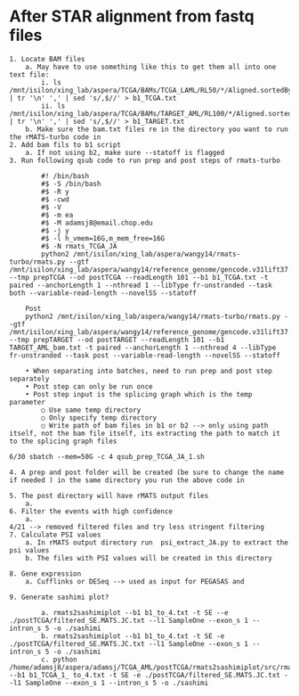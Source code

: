 
# After STAR alignment from fastq files 
	1. Locate BAM files 
		a. May have to use something like this to get them all into one text file: 
			i. ls /mnt/isilon/xing_lab/aspera/TCGA/BAMs/TCGA_LAML/RL50/*/Aligned.sortedByCoord.out.bam | tr '\n' ',' | sed 's/,$//' > b1_TCGA.txt
			ii. ls /mnt/isilon/xing_lab/aspera/TCGA/BAMs/TARGET_AML/RL100/*/Aligned.sortedByCoord.out.bam | tr '\n' ',' | sed 's/,$//' > b1_TARGET.txt
		b. Make sure the bam.txt files re in the directory you want to run the rMATS-turbo code in 
	2. Add bam fils to b1 script 
		a. If not using b2, make sure --statoff is flagged 
	3. Run following qsub code to run prep and post steps of rmats-turbo 
  
  
```
		#! /bin/bash
		#$ -S /bin/bash
		#$ -R y
		#$ -cwd
		#$ -V
		#$ -m ea
		#$ -M adamsj8@email.chop.edu
		#$ -j y
		#$ -l h_vmem=16G,m_mem_free=16G
		#$ -N rmats_TCGA_JA
		python2 /mnt/isilon/xing_lab/aspera/wangy14/rmats-turbo/rmats.py --gtf /mnt/isilon/xing_lab/aspera/wangy14/reference_genome/gencode.v31lift37.annotation.gtf --tmp prepTCGA --od postTCGA --readLength 101 --b1 b1_TCGA.txt -t paired --anchorLength 1 --nthread 1 --libType fr-unstranded --task both --variable-read-length --novelSS --statoff

```
		
		Post 
		python2 /mnt/isilon/xing_lab/aspera/wangy14/rmats-turbo/rmats.py --gtf /mnt/isilon/xing_lab/aspera/wangy14/reference_genome/gencode.v31lift37.annotation.gtf --tmp prepTARGET --od postTARGET --readLength 101 --b1 TARGET_AML_bam.txt -t paired --anchorLength 1 --nthread 4 --libType fr-unstranded --task post --variable-read-length --novelSS --statoff
		
		• When separating into batches, need to run prep and post step separately 
		• Post step can only be run once 
		• Post step input is the splicing graph which is the temp parameter 
			○ Use same temp directory 
			○ Only specify temp directory 
			○ Write path of bam files in b1 or b2 --> only using path itself, not the bam file itself, its extracting the path to match it to the splicing graph files 
			
	6/30 sbatch --mem=50G -c 4 qsub_prep_TCGA_JA_1.sh
		
	4. A prep and post folder will be created (be sure to change the name if needed ) in the same directory you run the above code in 

	5. The post directory will have rMATS output files 
		a. 
	6. Filter the events with high confidence 
		a. 
	4/21 --> removed filtered files and try less stringent filtering 
	7. Calculate PSI values
		a. In rMATS output directory run  psi_extract_JA.py to extract the psi values 
		b. The files with PSI values will be created in this directory 
		
	8. Gene expression 
		a. Cufflinks or DESeq --> used as input for PEGASAS and 
    
	9. Generate sashimi plot?
```
		a. rmats2sashimiplot --b1 b1_to_4.txt -t SE --e ./postTCGA/filtered_SE.MATS.JC.txt --l1 SampleOne --exon_s 1 --intron_s 5 -o ./sashimi
		b. rmats2sashimiplot --b1 b1_to_4.txt -t SE -e ./postTCGA/filtered_SE.MATS.JC.txt --l1 SampleOne --exon_s 1 --intron_s 5 -o ./sashimi
		c. python /home/adamsj8/aspera/adamsj/TCGA_AML/postTCGA/rmats2sashimiplot/src/rmats2sashimiplot/rmats2sashimiplot_new.py --b1 b1_TCGA_1_ to_4.txt -t SE -e ./postTCGA/filtered_SE.MATS.JC.txt --l1 SampleOne --exon_s 1 --intron_s 5 -o ./sashimi
```
